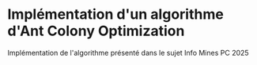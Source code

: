 # Implémentation d'un algorithme d'Ant Colony Optimization 

Implémentation de l'algorithme présenté dans le sujet Info Mines PC 2025
